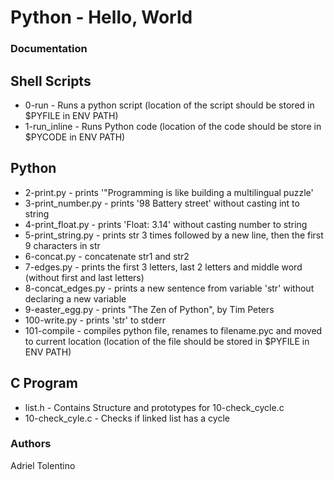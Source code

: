 # Python - Hello, World

### Documentation

## Shell Scripts
- 0-run - Runs a python script (location of the script should be stored in $PYFILE in ENV PATH)
- 1-run_inline - Runs Python code (location of the code should be store in $PYCODE in ENV PATH)

## Python
- 2-print.py - prints '\"Programming is like building a multilingual puzzle'
- 3-print_number.py - prints '98 Battery street' without casting int to string
- 4-print_float.py - prints 'Float: 3.14' without casting number to string
- 5-print_string.py - prints str 3 times followed by a new line, then the first 9 characters in str
- 6-concat.py - concatenate str1 and str2
- 7-edges.py - prints the first 3 letters, last 2 letters and middle word (without first and last letters)
- 8-concat_edges.py - prints a new sentence from variable 'str' without declaring a new variable
- 9-easter_egg.py - prints "The Zen of Python", by Tim Peters
- 100-write.py - prints 'str' to stderr
- 101-compile - compiles python file, renames to filename.pyc and moved to current location (location of the file should be stored in $PYFILE in ENV PATH)

## C Program
- list.h - Contains Structure and prototypes for 10-check_cycle.c
- 10-check_cyle.c - Checks if linked list has a cycle

### Authors
Adriel Tolentino
